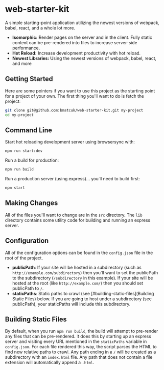 # web-starter-kit
A simple starting-point application utilizing the newest versions of webpack,
babel, react, and a whole lot more.

* **Isomorphic:** Render pages on the server and in the client. Fully static
  content can be pre-rendered into files to increase server-side performance.
* **Hot Reload:** Increase development productivity with hot reload.
* **Newest Libraries:** Using the newest versions of webpack, babel, react, and
  more

## Getting Started
Here are some pointers if you want to use this project as the starting point
for a project of your own. The first thing you'll want to do is fetch the
project:

```bash
git clone git@github.com:bmatcuk/web-starter-kit.git my-project
cd my-project
```

## Command Line
Start hot reloading development server using browsersync with:

```bash
npm run start:dev
```

Run a build for production:

```bash
npm run build
```

Run a production server (using express)... you'll need to build first:

```bash
npm start
```

## Making Changes
All of the files you'll want to change are in the `src` directory. The `lib`
directory contains some utility code for building and running an express
server.

## Configuration
All of the configuration options can be found in the `config.json` file in the
root of the project.

* **publicPath**: If your site will be hosted in a subdirectory (such as
  `http://example.com/subdirectory`) then you'll want to set the publicPath to
  the subdirectory (`/subdirectory` in this example). If your site will be
  hosted at the root (like `http://example.com/`) then you should set publicPath
  to `/`.
* **staticPaths**: Static paths to crawl (see [#building-static-files](Building
  Static Files) below. If you are going to host under a subdirectory (see
  publicPath), your staticPaths will include this subdirectory.

## Building Static Files
By default, when you run `npm run build`, the build will attempt to pre-render
any files that can be pre-rendered. It does this by starting up an express
server and visiting every URL mentioned in the `staticPaths` variable in
`config.json`. For each file rendered this way, the script parses the HTML to
find new relative paths to crawl. Any path ending in a `/` will be created as a
subdirectory with an `index.html` file. Any path that does not contain a file
extension will automatically append a `.html`.
